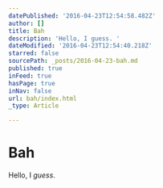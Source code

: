 ```yaml
---
datePublished: '2016-04-23T12:54:58.482Z'
author: []
title: Bah
description: 'Hello, I guess. '
dateModified: '2016-04-23T12:54:40.218Z'
starred: false
sourcePath: _posts/2016-04-23-bah.md
published: true
inFeed: true
hasPage: true
inNav: false
url: bah/index.html
_type: Article

---
```

# Bah

Hello, I _guess_.